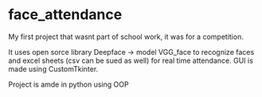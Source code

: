 # face_attendance

My first project that wasnt part of school work, it was for a competition.

It uses open sorce library Deepface -> model VGG_face to recognize faces and excel sheets (csv can be sued as well) for real time attendance.
GUI is made using CustomTkinter.

Project is amde in python using OOP

